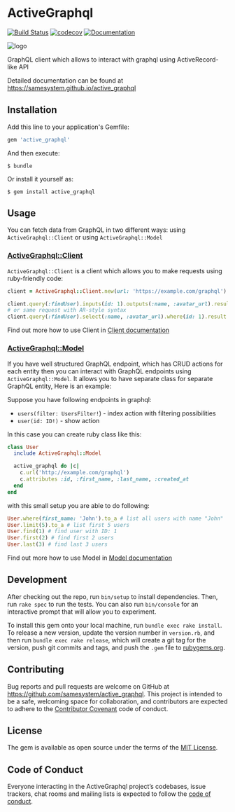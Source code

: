# ActiveGraphql
[![Build Status](https://travis-ci.com/samesystem/active_graphql.svg?branch=master)](https://travis-ci.com/samesystem/active_graphql)
[![codecov](https://codecov.io/gh/samesystem/active_graphql/branch/master/graph/badge.svg)](https://codecov.io/gh/samesystem/active_graphql)
[![Documentation](https://readthedocs.org/projects/ansicolortags/badge/?version=latest)](https://samesystem.github.io/active_graphql)

![logo](https://i.imgur.com/J1DJlqq.png)

GraphQL client which allows to interact with graphql using ActiveRecord-like API

Detailed documentation can be found at https://samesystem.github.io/active_graphql

## Installation

Add this line to your application's Gemfile:

```ruby
gem 'active_graphql'
```

And then execute:

    $ bundle

Or install it yourself as:

    $ gem install active_graphql

## Usage

You can fetch data from GraphQL in two different ways: using `ActiveGraphql::Client` or using `ActiveGraphql::Model`

### [ActiveGraphql::Client](client.md)

`ActiveGraphql::Client` is a client which allows you to make requests using ruby-friendly code:

```ruby
client = ActiveGraphql::Client.new(url: 'https://example.com/graphql')

client.query(:findUser).inputs(id: 1).outputs(:name, :avatar_url).result
# or same request with AR-style syntax
client.query(:findUser).select(:name, :avatar_url).where(id: 1).result
```

Find out more how to use Client in [Client documentation](client.md)

### [ActiveGraphql::Model](model.md)

If you have well structured GraphQL endpoint, which has CRUD actions for each entity then you can interact with GraphQL endpoints using `ActiveGraphql::Model`.
It allows you to have separate class for separate GraphQL entity, Here is an example:

Suppose you have following endpoints in graphql:

* `users(filter: UsersFilter!`) - index action with filtering possibilities
* `user(id: ID!)` - show action

In this case you can create ruby class like this:

```ruby
class User
  include ActiveGraphql::Model

  active_graphql do |c|
    c.url('http://example.com/graphql')
    c.attributes :id, :first_name, :last_name, :created_at
  end
end
```

with this small setup you are able to do following:

```ruby
User.where(first_name: 'John').to_a # list all users with name "John"
User.limit(5).to_a # list first 5 users
User.find(1) # find user with ID: 1
User.first(2) # find first 2 users
User.last(3) # find last 3 users
```

Find out more how to use Model in [Model documentation](client.md)

## Development

After checking out the repo, run `bin/setup` to install dependencies. Then, run `rake spec` to run the tests. You can also run `bin/console` for an interactive prompt that will allow you to experiment.

To install this gem onto your local machine, run `bundle exec rake install`. To release a new version, update the version number in `version.rb`, and then run `bundle exec rake release`, which will create a git tag for the version, push git commits and tags, and push the `.gem` file to [rubygems.org](https://rubygems.org).

## Contributing

Bug reports and pull requests are welcome on GitHub at https://github.com/samesystem/active_graphql. This project is intended to be a safe, welcoming space for collaboration, and contributors are expected to adhere to the [Contributor Covenant](http://contributor-covenant.org) code of conduct.

## License

The gem is available as open source under the terms of the [MIT License](https://opensource.org/licenses/MIT).

## Code of Conduct

Everyone interacting in the ActiveGraphql project’s codebases, issue trackers, chat rooms and mailing lists is expected to follow the [code of conduct](https://github.com/samesystem/active_graphql/blob/master/CODE_OF_CONDUCT.md).
